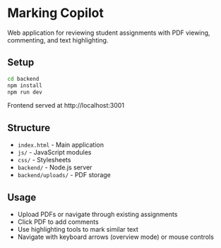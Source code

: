 # Marking Copilot

Web application for reviewing student assignments with PDF viewing, commenting, and text highlighting.

## Setup

```bash
cd backend
npm install
npm run dev
```

Frontend served at http://localhost:3001

## Structure

- `index.html` - Main application
- `js/` - JavaScript modules
- `css/` - Stylesheets  
- `backend/` - Node.js server
- `backend/uploads/` - PDF storage

## Usage

- Upload PDFs or navigate through existing assignments
- Click PDF to add comments
- Use highlighting tools to mark similar text
- Navigate with keyboard arrows (overview mode) or mouse controls
